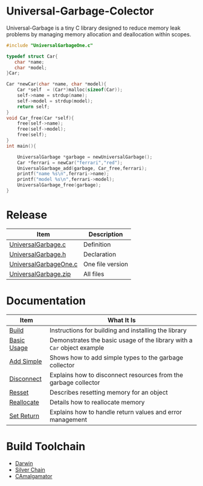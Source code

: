 # Universal-Garbage-Colector
Universal-Garbage is a tiny C library designed to reduce memory leak problems by managing memory allocation and deallocation within scopes.

```c
#include "UniversalGarbageOne.c"

typedef struct Car{
   char *name;
   char *model;
}Car;

Car *newCar(char *name, char *model){
    Car *self  = (Car*)malloc(sizeof(Car));
    self->name = strdup(name);
    self->model = strdup(model);
    return self;
}
void Car_free(Car *self){
    free(self->name);
    free(self->model);
    free(self);
}
int main(){

    UniversalGarbage *garbage = newUniversalGarbage();
    Car *ferrari = newCar("ferrari","red");
    UniversalGarbage_add(garbage, Car_free,ferrari);
    printf("name %s\n",ferrari->name);
    printf("model %s\n",ferrari->model);
    UniversalGarbage_free(garbage);
}

```
# Release
| Item | Description |
| --- | --- |
|[UniversalGarbage.c](https://github.com/OUIsolutions/Universal-Garbage-Colector/releases/download/3.0.0/UniversalGarbage.c)| Definition  | 
|[UniversalGarbage.h](https://github.com/OUIsolutions/Universal-Garbage-Colector/releases/download/3.0.0/UniversalGarbage.h)|Declaration|
|[UniversalGarbageOne.c](https://github.com/OUIsolutions/Universal-Garbage-Colector/releases/download/3.0.0/UniversalGarbageOne.c)| One file version|
|[UniversalGarbage.zip](https://github.com/OUIsolutions/Universal-Garbage-Colector/releases/download/3.0.0/UniversalGarbage.zip)| All files|


# Documentation

| Item          | What It Is |
|-------        |-----------|
| [Build](/docs/build_and_install.md)| Instructions for building and installing the library |
| [Basic Usage](/docs/basic_usage.md) | Demonstrates the basic usage of the library with a `Car` object example |
| [Add Simple](/docs/add_simple.md) | Shows how to add simple types to the garbage collector |
| [Disconnect](/docs/disconnect.md) | Explains how to disconnect resources from the garbage collector |
| [Resset](/docs/resset.md) | Describes resetting memory for an object |
| [Reallocate](/docs/reallocate.md) | Details how to reallocate memory |
| [Set Return](/docs/set_return.md) | Explains how to handle return values and error management |

# Build Toolchain

* [Darwin](https://github.com/OUIsolutions/Darwin)
* [Silver Chain](https://github.com/OUIsolutions/SilverChain)
* [CAmalgamator](https://github.com/OUIsolutions/CAmalgamator)